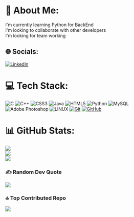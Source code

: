 # 💫 About Me:
I'm currently learning Python for BackEnd<br>I'm looking to collaborate with other developers<br>I'm looking for team working


## 🌐 Socials:
[![LinkedIn](https://img.shields.io/badge/LinkedIn-%230077B5.svg?logo=linkedin&logoColor=white)](https://linkedin.com/in/justin-hdez) 

# 💻 Tech Stack:
![C](https://img.shields.io/badge/c-%2300599C.svg?style=for-the-badge&logo=c&logoColor=white) ![C++](https://img.shields.io/badge/c++-%2300599C.svg?style=for-the-badge&logo=c%2B%2B&logoColor=white) ![CSS3](https://img.shields.io/badge/css3-%231572B6.svg?style=for-the-badge&logo=css3&logoColor=white) ![Java](https://img.shields.io/badge/java-%23ED8B00.svg?style=for-the-badge&logo=java&logoColor=white) ![HTML5](https://img.shields.io/badge/html5-%23E34F26.svg?style=for-the-badge&logo=html5&logoColor=white) ![Python](https://img.shields.io/badge/python-3670A0?style=for-the-badge&logo=python&logoColor=ffdd54) ![MySQL](https://img.shields.io/badge/mysql-%2300f.svg?style=for-the-badge&logo=mysql&logoColor=white) ![Adobe Photoshop](https://img.shields.io/badge/adobephotoshop-%2331A8FF.svg?style=for-the-badge&logo=adobephotoshop&logoColor=white) ![LINUX](https://img.shields.io/badge/Linux-FCC624?style=for-the-badge&logo=linux&logoColor=black) [![Git](https://img.shields.io/badge/Git-2.41+-f14e32?style=for-the-badge&logo=git&logoColor=white&labelColor=101010)](https://git-scm.com/) [![GitHub](https://img.shields.io/badge/GitHub?style=for-the-badge&logo=github&logoColor=white&labelColor=101010)](https://github.com/)
# 📊 GitHub Stats:
![](https://github-readme-stats.vercel.app/api?username=IzaBlake&theme=radical&hide_border=false&include_all_commits=false&count_private=false)<br/>
![](https://github-readme-streak-stats.herokuapp.com/?user=IzaBlake&theme=radical&hide_border=false)<br/>
![](https://github-readme-stats.vercel.app/api/top-langs/?username=IzaBlake&theme=radical&hide_border=false&include_all_commits=false&count_private=false&layout=compact)

### ✍️ Random Dev Quote
![](https://quotes-github-readme.vercel.app/api?type=horizontal&theme=radical)

### 🔝 Top Contributed Repo
![](https://github-contributor-stats.vercel.app/api?username=IzaBlake&limit=5&theme=dark&combine_all_yearly_contributions=true)

<!-- Proudly created with GPRM ( https://gprm.itsvg.in ) -->

